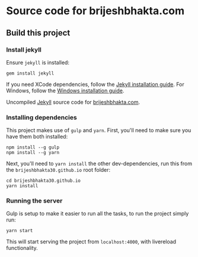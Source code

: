 # Source code for brijeshbhakta.com

## Build this project

### Install jekyll

Ensure `jekyll` is installed:

```
gem install jekyll
```

If you need XCode dependencies, follow the [Jekyll installation guide](https://jekyllrb.com/docs/installation/). For Windows, follow the [Windows installation guide](https://jekyllrb.com/docs/windows/#installation).

Uncompiled [Jekyll](//jekyllrb.com) source code for [brijeshbhakta.com](//brijeshbhakta.com).

### Installing dependencies

This project makes use of `gulp` and `yarn`. First, you'll need to make sure you have them both installed:

```
npm install --g gulp
npm install --g yarn
```

Next, you'll need to `yarn install` the other dev-dependencies, run this from the `brijeshbhakta30.github.io` root folder:

```
cd brijeshbhakta30.github.io
yarn install
```

### Running the server

Gulp is setup to make it easier to run all the tasks, to run the project simply run:

```
yarn start
```

This will start serving the project from `localhost:4000`, with livereload functionality.

